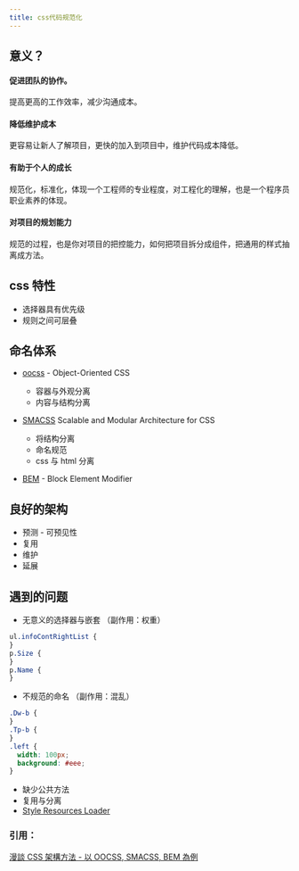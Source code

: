 ```yaml
---
title: css代码规范化
---
```


## 意义？

#### 促进团队的协作。

提高更高的工作效率，减少沟通成本。

#### 降低维护成本

更容易让新人了解项目，更快的加入到项目中，维护代码成本降低。

#### 有助于个人的成长

规范化，标准化，体现一个工程师的专业程度，对工程化的理解，也是一个程序员职业素养的体现。

#### 对项目的规划能力

规范的过程，也是你对项目的把控能力，如何把项目拆分成组件，把通用的样式抽离成方法。

## css 特性

- 选择器具有优先级
- 规则之间可层叠

## 命名体系

- [oocss](http://oocss.org/) - Object-Oriented CSS

  - 容器与外观分离
  - 内容与结构分离

- [SMACSS](https://smacss.com/) Scalable and Modular Architecture for CSS

  - 将结构分离
  - 命名规范
  - css 与 html 分离

- [BEM](http://getbem.com/) - Block Element Modifier

## 良好的架构

- 预测 - 可预见性
- 复用
- 维护
- 延展

## 遇到的问题

- 无意义的选择器与嵌套 （副作用：权重）

```css
ul.infoContRightList {
}
p.Size {
}
p.Name {
}
```

- 不规范的命名 （副作用：混乱）

```css
.Dw-b {
}
.Tp-b {
}
.left {
  width: 100px;
  background: #eee;
}
```

- 缺少公共方法
- 复用与分离
- [Style Resources Loader](https://www.npmjs.com/package/style-resources-loader)

### 引用：

[漫談 CSS 架構方法 - 以 OOCSS, SMACSS, BEM 為例](https://www.slideshare.net/kurotanshi/css-oocss-smacss-bem)
